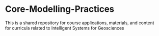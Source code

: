 # Core-Modelling-Practices
This is a shared repository for course applications, materials, and content for curricula related to Intelligent Systems for Geosciences
